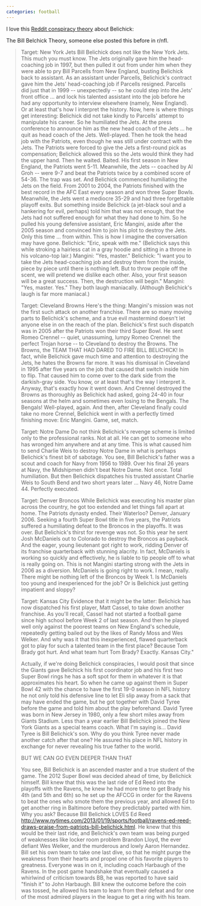 ```yaml
---
categories: football
---
```


I love this [Reddit conspiracy theory](https://www.reddit.com/r/Patriots/comments/5yel0q/was_told_this_sub_reddit_would_enjoy_this_lovely/) about Belichick:


The Bill Belchick Theory, someone else posted this before in r/nfl.

> Target: New York Jets Bill Belichick does not like the New York Jets. This much you must know. The Jets originally gave him the head-coaching job in 1997, but then pulled it out from under him when they were able to pry Bill Parcells from New England, busting Belichick back to assistant. As an assistant under Parcells, Belichick's contract gave him the Jets' head-coaching job if Parcells resigned. Parcells did just that in 1999 -- unexpectedly -- so he could step into the Jets' front office ... and lock his talented assistant into the job before he had any opportunity to interview elsewhere (namely, New England). Or at least that's how I interpret the history. Now, here is where things get interesting: Belichick did not take kindly to Parcells' attempt to manipulate his career. So he humiliated the Jets. At the press conference to announce him as the new head coach of the Jets ... he quit as head coach of the Jets. Well-played. Then he took the head job with the Patriots, even though he was still under contract with the Jets. The Patriots were forced to give the Jets a first-round pick as compensation; Belichick allowed this so the Jets would think they had the upper hand. Then he waited. Baited. His first season in New England, the Patriots went 5-11. Meanwhile, the Jets -- coached by Al Groh -- were 9-7 and beat the Patriots twice by a combined score of 54-36. The trap was set. And Belichick commenced humiliating the Jets on the field. From 2001 to 2004, the Patriots finished with the best record in the AFC East every season and won three Super Bowls. Meanwhile, the Jets went a mediocre 35-29 and had three forgettable playoff exits. But something inside Belichick (a jet-black soul and a hankering for evil, perhaps) told him that was not enough, that the Jets had not suffered enough for what they had done to him. So he pulled his young defensive assistant, Eric Mangini, aside after the 2005 season and convinced him to join his plot to destroy the Jets. Only this time ... from within. This is how I imagine the conversation may have gone. Belichick: "Eric, speak with me." (Belichick says this while stroking a hairless cat in a gray hoodie and sitting in a throne in his volcano-top lair.) Mangini: "Yes, master." Belichick: "I want you to take the Jets head-coaching job and destroy them from the inside, piece by piece until there is nothing left. But to throw people off the scent, we will pretend we dislike each other. Also, your first season will be a great success. Then, the destruction will begin." Mangini: "Yes, master. Yes." They both laugh maniacally. (Although Belichick's laugh is far more maniacal.)
> 
> Target: Cleveland Browns Here's the thing: Mangini's mission was not the first such attack on another franchise. There are so many moving parts to Belichick's scheme, and a true evil mastermind doesn't let anyone else in on the reach of the plan. Belichick's first such dispatch was in 2005 after the Patriots won their third Super Bowl. He sent Romeo Crennel -- quiet, unassuming, lumpy Romeo Crennel: the perfect Trojan horse -- to Cleveland to destroy the Browns. The Browns, the TEAM THAT HAD DARED TO FIRE BILL BELICHICK! In fact, while Belichick gave much time and attention to destroying the Jets, he hates the Browns far more. It was his dismissal in Cleveland in 1995 after five years on the job that caused that switch inside him to flip. That caused him to come over to the dark side from the darkish-gray side. You know, or at least that's the way I interpret it. Anyway, that's exactly how it went down. And Crennel destroyed the Browns as thoroughly as Belichick had asked, going 24-40 in four seasons at the helm and sometimes even losing to the Bengals. The Bengals! Well-played, again. And then, after Cleveland finally could take no more Crennel, Belichick went in with a perfectly timed finishing move: Eric Mangini. Game, set, match.
> 
> Target: Notre Dame Do not think Belichick's revenge scheme is limited only to the professional ranks. Not at all. He can get to someone who has wronged him anywhere and at any time. This is what caused him to send Charlie Weis to destroy Notre Dame in what is perhaps Belichick's finest bit of sabotage. You see, Bill Belichick's father was a scout and coach for Navy from 1956 to 1989. Over his final 26 years at Navy, the Midshipmen didn't beat Notre Dame. Not once. Total humiliation. But then Belichick dispatches his trusted assistant Charlie Weis to South Bend and two short years later ... Navy 46, Notre Dame 44. Perfectly executed.
> 
> Target: Denver Broncos While Belichick was executing his master plan across the country, he got too extended and let things fall apart at home. The Patriots dynasty ended. Their Waterloo? Denver, January 2006. Seeking a fourth Super Bowl title in five years, the Patriots suffered a humiliating defeat to the Broncos in the playoffs. It was over. But Belichick's thirst for revenge was not. So this year he sent Josh McDaniels out to Colorado to destroy the Broncos as payback. And the eager, young lieutenant got right to work, ridding Denver of its franchise quarterback with stunning alacrity. In fact, McDaniels is working so quickly and effectively, he is liable to tip people off to what is really going on. This is not Mangini starting strong with the Jets in 2006 as a diversion. McDaniels is going right to work. I mean, really. There might be nothing left of the Broncos by Week 1. Is McDaniels too young and inexperienced for the job? Or is Belichick just getting impatient and sloppy?
> 
> Target: Kansas City Evidence that it might be the latter: Belichick has now dispatched his first player, Matt Cassel, to take down another franchise. As you'll recall, Cassel had not started a football game since high school before Week 2 of last season. And then he played well only against the poorest teams on New England's schedule, repeatedly getting bailed out by the likes of Randy Moss and Wes Welker. And why was it that this inexperienced, flawed quarterback got to play for such a talented team in the first place? Because Tom Brady got hurt. And what team hurt Tom Brady? Exactly. Kansas City."
> 
> Actually, if we're doing Belichick conspiracies, I would posit that since the Giants gave Belichick his first coordinator job and his first two Super Bowl rings he has a soft spot for them in whatever it is that approximates his heart. So when he came up against them in Super Bowl 42 with the chance to have the first 19-0 season in NFL history he not only told his defensive line to let Eli slip away from a sack that may have ended the game, but he got together with David Tyree before the game and told him about the play beforehand. David Tyree was born in New Jersey in 1980, only a few short miles away from Giants Stadium. Less than a year earlier Bill Belichick joined the New York Giants as a special teams coach. What I'm saying is... David Tyree is Bill Belichick's son. Why do you think Tyree never made another catch after that one? He assured his place in NFL history in exchange for never revealing his true father to the world.
> 
> BUT WE CAN GO EVEN DEEPER THAN THAT
> 
> You see, Bill Belichick is an ascended master and a true student of the game. The 2012 Super Bowl was decided ahead of time, by Belichick himself. Bill knew that this was the last ride of Ed Reed into the playoffs with the Ravens, he knew he had more time to get Brady his 4th (and 5th and 6th) so he set up the AFCCG in order for the Ravens to beat the ones who smote them the previous year, and allowed Ed to get another ring in Baltimore before they predictably parted with him. Why you ask? Because Bill Belichick LOVES Ed Reed http://www.nytimes.com/2013/01/19/sports/football/ravens-ed-reed-draws-praise-from-patriots-bill-belichick.html. He knew that this would be their last ride, and Belichick's own team was being purged of weaknesses like locker room problem Brandon Lloyd, the ever defiant Wes Welker, and the murderous and lowly Aaron Hernandez. Bill set his own team to take one last dive, so that he might purge the weakness from their hearts and propel one of his favorite players to greatness. Everyone was in on it, including coach Harbaugh of the Ravens. In the post game handshake that eventually caused a whirlwind of criticism towards BB, he was reported to have said "finish it" to John Harbaugh. Bill knew the outcome before the coin was tossed, he allowed his team to learn from their defeat and for one of the most admired players in the league to get a ring with his team.